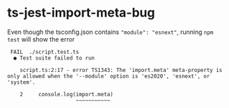 # ts-jest-import-meta-bug

Even though the tsconfig.json contains `"module": "esnext"`, running `npm test` will show the error 

```
 FAIL  ./script.test.ts
  ● Test suite failed to run

    script.ts:2:17 - error TS1343: The 'import.meta' meta-property is only allowed when the '--module' option is 'es2020', 'esnext', or 'system'.

    2     console.log(import.meta)
                      ~~~~~~~~~~~
```
